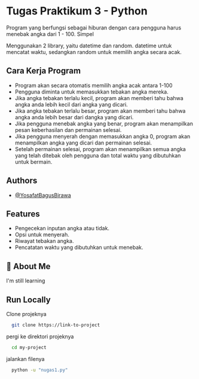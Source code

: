 
# Tugas Praktikum 3 - Python

Program yang berfungsi sebagai hiburan dengan cara pengguna harus menebak angka dari 1 - 100. Simpel

Menggunakan 2 library, yaitu datetime dan random. datetime untuk mencatat waktu, sedangkan random untuk memilih angka secara acak.

## Cara Kerja Program
- Program akan secara otomatis memilih angka acak antara 1-100
- Pengguna diminta untuk memasukkan tebakan angka mereka.
- Jika angka tebakan terlalu kecil, program akan memberi tahu bahwa angka anda lebih kecil dari angka yang dicari.
- Jika angka tebakan terlalu besar, program akan memberi tahu bahwa angka anda lebih besar dari dangka yang dicari.
- Jika pengguna menebak angka yang benar, program akan menampilkan pesan keberhasilan dan permainan selesai.
- Jika pengguna menyerah dengan memasukkan angka 0, program akan menampilkan angka yang dicari dan permainan selesai.
- Setelah permainan selesai, program akan menampilkan semua angka yang telah ditebak oleh pengguna dan total waktu yang dibutuhkan untuk bermain.
## Authors

- [@YosafatBagusBirawa](https://github.com/YosafatBagusBirawa)



## Features

- Pengecekan inputan angka atau tidak.
- Opsi untuk menyerah.
- Riwayat tebakan angka.
- Pencatatan waktu yang dibutuhkan untuk menebak.

## 🚀 About Me
I'm still learning


## Run Locally

Clone projeknya

```bash
  git clone https://link-to-project
```

pergi ke direktori projeknya

```bash
  cd my-project
```

jalankan filenya

```bash
  python -u "nugas1.py"
```



